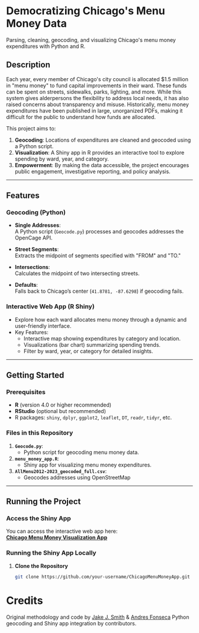 # Democratizing Chicago's Menu Money Data

Parsing, cleaning, geocoding, and visualizing Chicago's menu money expenditures with Python and R.

## Description

Each year, every member of Chicago's city council is allocated $1.5 million in "menu money" to fund capital improvements in their ward. These funds can be spent on streets, sidewalks, parks, lighting, and more. While this system gives alderpersons the flexibility to address local needs, it has also raised concerns about transparency and misuse. Historically, menu money expenditures have been published in large, unorganized PDFs, making it difficult for the public to understand how funds are allocated.

This project aims to:
1. **Geocoding**: Locations of expenditures are cleaned and geocoded using a Python script.
2. **Visualization**: A Shiny app in R provides an interactive tool to explore spending by ward, year, and category.
3. **Empowerment**: By making the data accessible, the project encourages public engagement, investigative reporting, and policy analysis.

---

## Features

### Geocoding (Python)
- **Single Addresses**:  
  A Python script (`Geocode.py`) processes and geocodes addresses the OpenCage API.

- **Street Segments**:  
  Extracts the midpoint of segments specified with "FROM" and "TO."

- **Intersections**:  
  Calculates the midpoint of two intersecting streets.

- **Defaults**:  
  Falls back to Chicago’s center (`41.8781, -87.6298`) if geocoding fails.

### Interactive Web App (R Shiny)
- Explore how each ward allocates menu money through a dynamic and user-friendly interface.
- Key Features:
  - Interactive map showing expenditures by category and location.
  - Visualizations (bar chart) summarizing spending trends.
  - Filter by ward, year, or category for detailed insights.

---

## Getting Started

### Prerequisites
- **R** (version 4.0 or higher recommended)
- **RStudio** (optional but recommended)
- R packages: `shiny`, `dplyr`, `ggplot2`, `leaflet`, `DT`, `readr`, `tidyr`, etc.

### Files in this Repository
1. **`Geocode.py`**:
   - Python script for geocoding menu money data.
2. **`menu_money_app.R`**:
   - Shiny app for visualizing menu money expenditures.
3. **`AllMenu2012-2023_geocoded_full.csv`**:
   - Geocodes addresses using OpenStreetMap

---

## Running the Project

### Access the Shiny App
You can access the interactive web app here:  
**[Chicago Menu Money Visualization App](https://ragtimefed.shinyapps.io/chicagomenuapp/)**


### Running the Shiny App Locally

1. **Clone the Repository**  
   ```bash
   git clone https://github.com/your-username/ChicagoMenuMoneyApp.git


# Credits
Original methodology and code by [Jake J. Smith](http://www.jakejsmith.com) & [Andres Fonseca](https://github.com/fonsecaa) Python geocoding and Shiny app integration by contributors.
